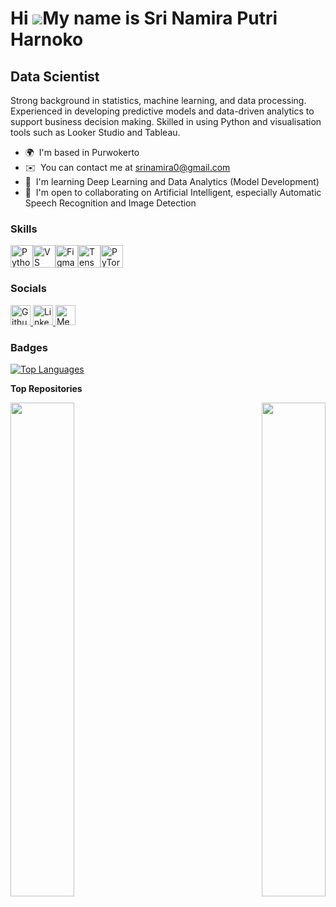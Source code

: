 Hi ![](https://user-images.githubusercontent.com/18350557/176309783-0785949b-9127-417c-8b55-ab5a4333674e.gif)My name is Sri Namira Putri Harnoko
================================================================================================================================================

Data Scientist
--------------

Strong background in statistics, machine learning, and data processing. Experienced in developing predictive models and data-driven analytics to support business decision making. Skilled in using Python and visualisation tools such as Looker Studio and Tableau.

* 🌍  I'm based in Purwokerto
* ✉️  You can contact me at [srinamira0@gmail.com](mailto:srinamira0@gmail.com)
* 🧠  I'm learning Deep Learning and Data Analytics (Model Development)
* 🤝  I'm open to collaborating on Artificial Intelligent, especially Automatic Speech Recognition and Image Detection

### Skills


<p align="left">
<a href="https://www.python.org/" target="_blank" rel="noreferrer"><img src="https://raw.githubusercontent.com/danielcranney/readme-generator/main/public/icons/skills/python-colored.svg" width="36" height="36" alt="Python" title="Python"/></a><a href="https://code.visualstudio.com/" target="_blank" rel="noreferrer"><img src="https://raw.githubusercontent.com/danielcranney/readme-generator/main/public/icons/skills/visualstudiocode-colored.svg" width="36" height="36" alt="VS Code" title="VS Code"/></a><a href="https://www.figma.com/" target="_blank" rel="noreferrer"><img src="https://raw.githubusercontent.com/danielcranney/readme-generator/main/public/icons/skills/figma-colored.svg" width="36" height="36" alt="Figma" title="Figma"/></a><a href="https://www.tensorflow.org/" target="_blank" rel="noreferrer"><img src="https://raw.githubusercontent.com/danielcranney/readme-generator/main/public/icons/skills/tensorflow-colored.svg" width="36" height="36" alt="TensorFlow" title="TensorFlow"/></a><a href="https://pytorch.org/" target="_blank" rel="noreferrer"><img src="https://raw.githubusercontent.com/danielcranney/readme-generator/main/public/icons/skills/pytorch-colored.svg" width="36" height="36" alt="PyTorch" title="PyTorch"/></a>
</p>


### Socials

<p align="left"> <a href="https://www.github.com/srinamira" target="_blank" rel="noreferrer"> <picture> <source media="(prefers-color-scheme: dark)" srcset="https://raw.githubusercontent.com/danielcranney/readme-generator/main/public/icons/socials/github-dark.svg" /> <source media="(prefers-color-scheme: light)" srcset="https://raw.githubusercontent.com/danielcranney/readme-generator/main/public/icons/socials/github.svg" /> <img src="https://raw.githubusercontent.com/danielcranney/readme-generator/main/public/icons/socials/github.svg" width="32" height="32" alt="Github" title="Github" /> </picture> </a> <a href="https://www.linkedin.com/in/sri-namira-putri-harnoko" target="_blank" rel="noreferrer"> <picture> <source media="(prefers-color-scheme: dark)" srcset="https://raw.githubusercontent.com/danielcranney/readme-generator/main/public/icons/socials/linkedin-dark.svg" /> <source media="(prefers-color-scheme: light)" srcset="https://raw.githubusercontent.com/danielcranney/readme-generator/main/public/icons/socials/linkedin.svg" /> <img src="https://raw.githubusercontent.com/danielcranney/readme-generator/main/public/icons/socials/linkedin.svg" width="32" height="32" alt="LinkedIn" title="LinkedIn" /> </picture> </a> <a href="http://www.medium.com/@srinamira" target="_blank" rel="noreferrer"> <picture> <source media="(prefers-color-scheme: dark)" srcset="https://raw.githubusercontent.com/danielcranney/readme-generator/main/public/icons/socials/medium-dark.svg" /> <source media="(prefers-color-scheme: light)" srcset="https://raw.githubusercontent.com/danielcranney/readme-generator/main/public/icons/socials/medium.svg" /> <img src="https://raw.githubusercontent.com/danielcranney/readme-generator/main/public/icons/socials/medium.svg" width="32" height="32" alt="Medium" title="Medium" /> </picture> </a></p>

### Badges

<a href="https://github.com/srinamira" align="left"><img src="https://github-readme-stats.vercel.app/api/top-langs/?username=srinamira&langs_count=10&title_color=6366f1&text_color=ffffff&icon_color=a855f7&bg_color=1c1917&hide_border=true&locale=en&custom_title=Top%20%Languages" alt="Top Languages" /></a>

<b>Top Repositories</b>

<div width="100%" align="center"><a href="https://github.com/srinamira/Projek-Analisis-Data" align="left"><img align="left" width="45%" src="https://github-readme-stats.vercel.app/api/pin/?username=srinamira&repo=Projek-Analisis-Data&title_color=6366f1&text_color=ffffff&icon_color=a855f7&bg_color=1c1917&hide_border=true&locale=en" /></a><a href="https://github.com/srinamira/bayam" align="right"><img align="right" width="45%" src="https://github-readme-stats.vercel.app/api/pin/?username=srinamira&repo=bayam&title_color=6366f1&text_color=ffffff&icon_color=a855f7&bg_color=1c1917&hide_border=true&locale=en" /></a></div><br /><br /><br /><br /><br /><br /><br />
